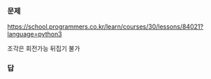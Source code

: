 ### 문제
https://school.programmers.co.kr/learn/courses/30/lessons/84021?language=python3

조각은 회전가능 뒤집기 불가



### 답